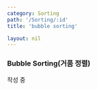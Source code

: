 ```yaml
---
category: Sorting
path: '/Sorting/:id'
title: 'bubble sorting'

layout: nil
---
```


### Bubble Sorting(거품 정렬)

작성 중


